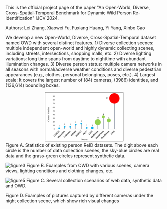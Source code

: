 This is the official project page of the paper "An Open-World, Diverse, Cross-Spatial-Temporal Benchmark for Dynamic Wild Person Re-Identification" IJCV 2024. 


Authors: Lei Zhang, Xiaowei Fu, Fuxiang Huang, Yi Yang, Xinbo Gao


We develop a new Open-World, Diverse, Cross-Spatial-Temporal dataset named OWD with several distinct features. 1) Diverse collection scenes: multiple independent open-world and highly dynamic collecting scenes, including streets, intersections, shopping malls, etc. 2) Diverse lighting variations: long time spans from daytime to nighttime with abundant illumination changes. 3) Diverse person status: multiple camera networks in all seasons with normal/adverse weather conditions and diverse pedestrian appearances (e.g., clothes, personal belongings, poses, etc.). 4) Largest scale: It covers the largest number of (84) cameras, (3986) identities, and (136,614) bounding boxes. 

<div align=center>
<img src="figures/figure1.jpg" width="50%">
</div>
Figure A. Statistics of existing person ReID datasets. The digit above each circle is the number of data collection scenes, the sky-blue circles are real data and the grass-green circles represent synthetic data.


![figure3](https://github.com/fxw13/OWD/assets/49396443/1dec4c68-382e-438b-bb56-18d558f8c471)
Figure B. Examples from OWD with various scenes, camera views, lighting conditions and clothing changes, etc.


![figure5](https://github.com/fxw13/OWD/assets/49396443/aeb2401a-ca77-40c9-aab8-5c81d3b4dbcd)
Figure C. Several collection scenarios of web data, synthetic data and OWD.


Figure D. Examples of pictures captured by different cameras under the night collection scene, which show rich visual changes

